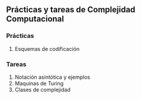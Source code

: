 ## Prácticas y tareas de Complejidad Computacional

### Prácticas 
1. Esquemas de codificación

### Tareas
1. Notación asintótica y ejemplos
2. Maquinas de Turing
3. Clases de complejidad